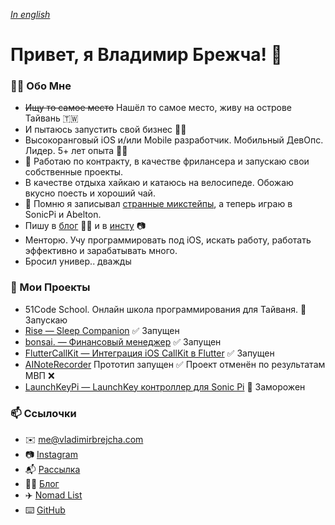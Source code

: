 *[In english](README.md)*

# Привет, я Владимир Брежча! 👋

### 🙋‍♂️ Обо Мне

- ~~Ищу то самое место~~ Нашёл то самое место, живу на острове Тайвань 🇹🇼
- И пытаюсь запустить свой бизнес 🤸‍♂️
- Высокоранговый iOS и/или Mobile разработчик. Мобильный ДевОпс. Лидер. 5+ лет опыта 💪🏻
- 💎 Работаю по контракту, в качестве фрилансера и запускаю свои собственные проекты.
- В качестве отдыха хайкаю и катаюсь на велосипеде. Обожаю вкусно поесть и хороший чай.
- 🎹 Помню я записывал [странные микстейпы](https://soundcloud.com/antisuicidalclub/mixtape-vol1), а теперь играю в SonicPi и Abelton. 
- Пишу в [блог](https://blog.vladimirbrejcha.com) ✍🏻 и в [инсту](https://www.instagram.com/vladimirbrejcha0) 📷
- Менторю. Учу программировать под iOS, искать работу, работать эффективно и зарабатывать много.
- Бросил универ.. дважды

### 🚀 Мои Проекты

- 51Code School. Онлайн школа программирования для Тайваня. 🚀 Запускаю
- [Rise — Sleep Companion](https://rise.vladimirbrejcha.com) ✅ Запущен
- [bonsai. — Финансовый менеджер](https://github.com/appbonsai) ✅ Запущен
- [FlutterCallKit — Интеграция iOS CallKit в Flutter](https://github.com/voximplant/flutter_callkit) ✅ Запущен
- [AINoteRecorder](https://apps.apple.com/us/app/ai-note-recorder/id6449199489) Прототип запущен ✅ Проект отменён по результатам МВП ❌
- [LaunchKeyPi — LaunchKey контроллер для Sonic Pi](https://github.com/VladimirBrejcha/LaunchkeyPi) 🛑 Заморожен

### 📫 Ссылочки


- ✉️ me@vladimirbrejcha.com
- 📷 [Instagram](https://www.instagram.com/vladimirbrejcha0)
- 📬 [Рассылка](https://subscribe.vladimirbrejcha.com)
- ✍🏻 [Блог](https://blog.vladimirbrejcha.com)
- ✈️ [Nomad List](https://nomadlist.com/@vladimirbrejcha)
- ⌨️ [GitHub](https://github.com/vladimirbrejcha)
